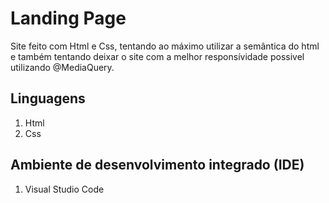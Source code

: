 # Landing Page

Site feito com Html e Css, tentando ao máximo utilizar a semântica do html e também tentando deixar o site com a melhor responsívidade possivel utilizando @MediaQuery.

## Linguagens

1. Html
2. Css

## Ambiente de desenvolvimento integrado (IDE)

1. Visual Studio Code
